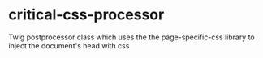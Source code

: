 # critical-css-processor
Twig postprocessor class which uses the the page-specific-css library to inject the document's head with css
